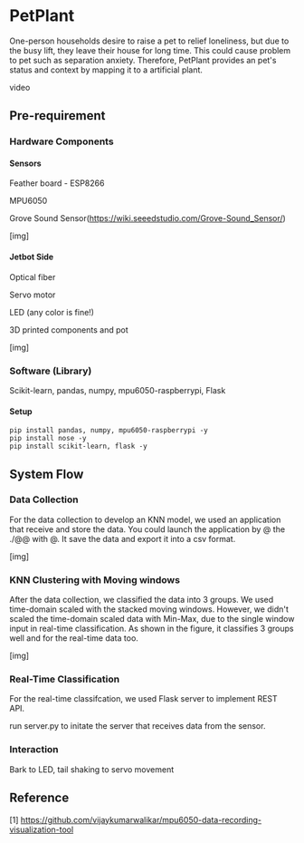 # PetPlant

One-person households desire to raise a pet to relief loneliness, but due to the busy lift, they leave their house for long time.
This could cause problem to pet such as separation anxiety.
Therefore, PetPlant provides an pet's status and context by mapping it to a artificial plant.

video

## Pre-requirement
### Hardware Components
#### Sensors
Feather board - ESP8266

MPU6050

Grove Sound Sensor(https://wiki.seeedstudio.com/Grove-Sound_Sensor/)

[img]
![]()

#### Jetbot Side
Optical fiber

Servo motor

LED (any color is fine!)

3D printed components and pot

[img]
![]()

### Software (Library)
Scikit-learn, pandas, numpy, mpu6050-raspberrypi, Flask

#### Setup
```
pip install pandas, numpy, mpu6050-raspberrypi -y
pip install nose -y
pip install scikit-learn, flask -y
```

## System Flow

### Data Collection
For the data collection to develop an KNN model, we used an application that receive and store the data. 
You could launch the application by @ the ./@@ with @. 
It save the data and export it into a csv format.

[img]
![]()

### KNN Clustering with Moving windows
After the data collection, we classified the data into 3 groups. We used time-domain scaled with the stacked moving windows. However, we didn't scaled the time-domain scaled data with Min-Max, due to the single window input in real-time classification. As shown in the figure, it classifies 3 groups well and for the real-time data too.

[img]
![]()

### Real-Time Classification
For the real-time classifcation, we used Flask server to implement REST API.

run server.py to initate the server that receives data from the sensor.

### Interaction
Bark to LED, tail shaking to servo movement

## Reference 
[1] https://github.com/vijaykumarwalikar/mpu6050-data-recording-visualization-tool
